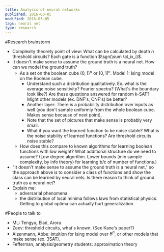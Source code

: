 ```yaml
---
title: Analysis of neural networks
published: 2016-03-05
modified: 2016-03-05
tags: neural net
type: research
---
```


#Research brainstorm

* Complexity theorety point of view: What can be calculated by depth $n$ threshold circuits? Each gate is a function $\sgn(\sum \al_ix_i)$.
* It doesn't make sense to assume the ground truth is a neural net. How can we model the ground truth?
    * As a set on the boolean cube $\{0,1\}^n$ or $[0,1]^n$. Model 1: Ising model on the Boolean cube.
	    * Understand such a distribution qualitatively. Ex. what is the average noise sensitivity? Fourier spectra? (What's the boundary look like?) Are these questions answered for random k-SAT? Might other models (ex. DNF's, CNF's) be better?
	    * Another layer: There is a probability distribution over inputs as well (you don't sample uniformly from the whole boolean cube. Makes sense because of next point).
		* Note that the set of pictures that make sense is probably very small.
		* What if you want the learned function to be noise stable? What is the noise stability of learned functions? Are threshold circuits noise stable?
	* How does this compare to known algorithms for learning boolean functions with low weight? What additional structure do we need to assume? (Low degree algorithm. Lower bounds (min sample complexity, by info theory) for learning b/c of number of functions.)
* "It doesn't make sense to assume the ground truth is a neural net," so the approach above is to consider a class of functions and show the class can be learned by neural nets. Is there reason to think of ground truth as a neural net?
* Explain me:
    * adversarial phenomena
	* the distribution of local minima follows laws from statistical physics. Getting to global optima can actually hurt generalization.

#People to talk to

* ML: Tengyu, Elad, Arora
* Zeev: threshold circuits, what's known. (See Kane's paper?)
* Aizenmann, Abbe: intuition for Ising model over $B^n$, or other models that make sense (ex. 3SAT).
* Fefferman, analysis/geometry students: approximation theory
